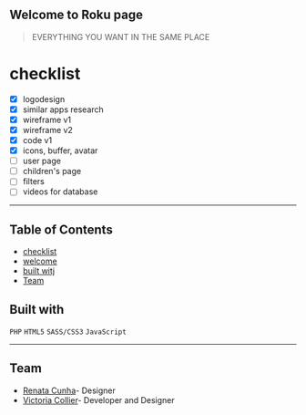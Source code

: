 ## Welcome to Roku page

> EVERYTHING YOU WANT IN THE SAME PLACE

# checklist

- [x] logodesign
- [x] similar apps research
- [x] wireframe v1
- [x] wireframe v2
- [x] code v1
- [x] icons, buffer, avatar
- [ ] user page
- [ ] children's page
- [ ] filters
- [ ] videos for database

---


## Table of Contents

- [checklist](#checklist)
- [welcome](#welcome)
- [built witj](#builtwith)
- [Team](#team)



## Built with

```PHP```
```HTML5```
```SASS/CSS3```
```JavaScript```

---

## Team
- [Renata Cunha](https://github.com/Re-01)- Designer
- [Victoria Collier](https://github.com/vcollier)- Developer and Designer
